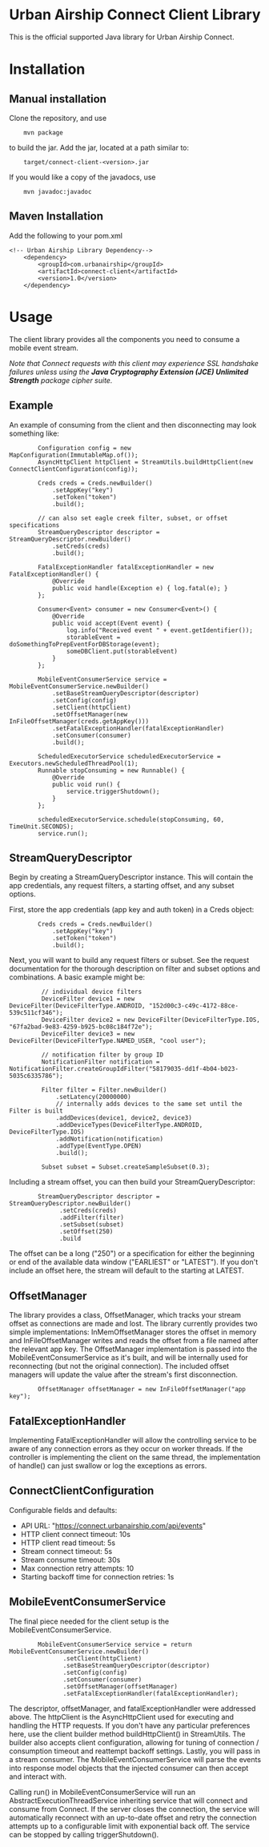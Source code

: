 Urban Airship Connect Client Library
====================================

This is the official supported Java library for Urban Airship Connect.


Installation
====================

Manual installation
-------------------

Clone the repository, and use

```
    mvn package
```

to build the jar. Add the jar, located at a path similar to:

```
    target/connect-client-<version>.jar
```

If you would like a copy of the javadocs, use

```
    mvn javadoc:javadoc
```

Maven Installation
------------------

Add the following to your pom.xml

```
<!-- Urban Airship Library Dependency-->
    <dependency>
        <groupId>com.urbanairship</groupId>
        <artifactId>connect-client</artifactId>
        <version>1.0</version>
    </dependency>
```

Usage
=====

The client library provides all the components you need to consume a mobile event stream.

_Note that Connect requests with this client may experience SSL handshake failures unless using the
**Java Cryptography Extension (JCE) Unlimited Strength** package cipher suite._

Example
-------

 An example of consuming from the client and then disconnecting may look something like:

```
        Configuration config = new MapConfiguration(ImmutableMap.of());
        AsyncHttpClient httpClient = StreamUtils.buildHttpClient(new ConnectClientConfiguration(config));
```
```
        Creds creds = Creds.newBuilder()
            .setAppKey("key")
            .setToken("token")
            .build();
```
```
        // can also set eagle creek filter, subset, or offset specifications
        StreamQueryDescriptor descriptor = StreamQueryDescriptor.newBuilder()
            .setCreds(creds)
            .build();
```
```
        FatalExceptionHandler fatalExceptionHandler = new FatalExceptionHandler() {
            @Override
            public void handle(Exception e) { log.fatal(e); }
        };
```
```
        Consumer<Event> consumer = new Consumer<Event>() {
            @Override
            public void accept(Event event) {
                log.info("Received event " + event.getIdentifier());
                storableEvent = doSomethingToPrepEventForDBStorage(event);
                someDBClient.put(storableEvent)
            }
        };
```
```
        MobileEventConsumerService service = MobileEventConsumerService.newBuilder()
            .setBaseStreamQueryDescriptor(descriptor)
            .setConfig(config)
            .setClient(httpClient)
            .setOffsetManager(new InFileOffsetManager(creds.getAppKey()))
            .setFatalExceptionHandler(fatalExceptionHandler)
            .setConsumer(consumer)
            .build();
```
```
        ScheduledExecutorService scheduledExecutorService = Executors.newScheduledThreadPool(1);
        Runnable stopConsuming = new Runnable() {
            @Override
            public void run() {
                service.triggerShutdown();
            }
        };
```
```
        scheduledExecutorService.schedule(stopConsuming, 60, TimeUnit.SECONDS);
        service.run();
```

StreamQueryDescriptor
---------------------

Begin by creating a StreamQueryDescriptor instance.  This will contain the app credentials, any request filters,
 a starting offset, and any subset options.

First, store the app credentials (app key and auth token) in a Creds object:

```
        Creds creds = Creds.newBuilder()
            .setAppKey("key")
            .setToken("token")
            .build();
```

Next, you will want to build any request filters or subset.  See the request documentation for the thorough description
 on filter and subset options and combinations.  A basic example might be:

```
         // individual device filters
         DeviceFilter device1 = new DeviceFilter(DeviceFilterType.ANDROID, "152d00c3-c49c-4172-88ce-539c511cf346");
         DeviceFilter device2 = new DeviceFilter(DeviceFilterType.IOS, "67fa2bad-9e83-4259-b925-bc08c184f72e");
         DeviceFilter device3 = new DeviceFilter(DeviceFilterType.NAMED_USER, "cool user");
```
```
         // notification filter by group ID
         NotificationFilter notification = NotificationFilter.createGroupIdFilter("58179035-dd1f-4b04-b023-5035c6335786");
```

```
         Filter filter = Filter.newBuilder()
             .setLatency(20000000)
             // internally adds devices to the same set until the Filter is built
             .addDevices(device1, device2, device3)
             .addDeviceTypes(DeviceFilterType.ANDROID, DeviceFilterType.IOS)
             .addNotification(notification)
             .addType(EventType.OPEN)
             .build();
```

```
         Subset subset = Subset.createSampleSubset(0.3);
```

Including a stream offset, you can then build your StreamQueryDescriptor:

```
        StreamQueryDescriptor descriptor = StreamQueryDescriptor.newBuilder()
              .setCreds(creds)
              .addFilter(filter)
              .setSubset(subset)
              .setOffset(250)
              .build
```

The offset can be a long ("250") or a specification for either the beginning or end of the available data window
("EARLIEST" or "LATEST").  If you don't include an offset here, the stream will default to the starting at LATEST.

OffsetManager
-------------

The library provides a class, OffsetManager, which tracks your stream offset as connections are made and lost.  The library
 currently provides two simple implementations: InMemOffsetManager stores the offset in memory and InFileOffsetManager
 writes and reads the offset from a file named after the relevant app key. The OffsetManager implementation is passed
 into the MobileEventConsumerService as it's built, and will be internally used for reconnecting (but not the original
 connection). The included offset managers will update the value after the stream's first disconnection.

```
        OffsetManager offsetManager = new InFileOffsetManager("app key");
```

FatalExceptionHandler
---------------------

Implementing FatalExceptionHandler will allow the controlling service to be aware of any connection errors as they occur
 on worker threads.  If the controller is implementing the client on the same thread, the implementation of handle() can
 just swallow or log the exceptions as errors.


ConnectClientConfiguration
--------------------------

Configurable fields and defaults:

- API URL: "https://connect.urbanairship.com/api/events"
- HTTP client connect timeout: 10s
- HTTP client read timeout: 5s
- Stream connect timeout: 5s
- Stream consume timeout: 30s
- Max connection retry attempts: 10
- Starting backoff time for connection retries: 1s


MobileEventConsumerService
--------------------------

The final piece needed for the client setup is the MobileEventConsumerService.

```
        MobileEventConsumerService service = return MobileEventConsumerService.newBuilder()
               .setClient(httpClient)
               .setBaseStreamQueryDescriptor(descriptor)
               .setConfig(config)
               .setConsumer(consumer)
               .setOffsetManager(offsetManager)
               .setFatalExceptionHandler(fatalExceptionHandler);
```

The descriptor, offsetManager, and fatalExceptionHandler were addressed above.  The httpClient is the AsyncHttpClient used for
executing and handling the HTTP requests.  If you don't have any particular preferences here, use the client builder method
 buildHttpClient() in StreamUtils.  The builder also accepts client configuration, allowing for tuning of connection /
 consumption timeout and reattempt backoff settings.  Lastly, you will pass in a stream consumer.  The MobileEventConsumerService
 will parse the events into response model objects that the injected consumer can then accept and interact with.

Calling run() in MobileEventConsumerService will run an AbstractExecutionThreadService inheriting service that will connect
 and consume from Connect.  If the server closes the connection, the service will automatically reconnect with an up-to-date
 offset and retry the connection attempts up to a configurable limit with exponential back off.  The service can be stopped
 by calling triggerShutdown().

